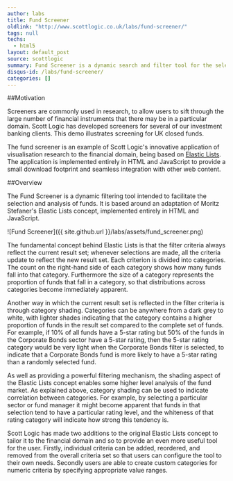 ```yaml
---
author: labs
title: Fund Screener
oldlink: "http://www.scottlogic.co.uk/labs/fund-screener/"
tags: null
techs:
  - html5
layout: default_post
source: scottlogic
summary: Fund Screener is a dynamic search and filter tool for the selection and analysis of open-ended funds.
disqus-id: /labs/fund-screener/
categories: []
---
```

##Motivation

Screeners are commonly used in research, to allow users to sift through the large number of financial instruments that there may be in a particular domain. Scott Logic has developed screeners for several of our investment banking clients. This demo illustrates screening for UK closed funds.

The fund screener is an example of Scott Logic's innovative application of visualisation research to the financial domain, being based on [Elastic Lists](http://moritz.stefaner.eu/projects/elastic-lists/). The application is implemented entirely in HTML and JavaScript to provide a small download footprint and seamless integration with other web content.

##Overview

The Fund Screener is a dynamic filtering tool intended to facilitate the selection and analysis of funds. It is based around an adaptation of Moritz Stefaner's Elastic Lists concept, implemented entirely in HTML and JavaScript.

![Fund Screener]({{ site.github.url }}/labs/assets/fund_screener.png)

The fundamental concept behind Elastic Lists is that the filter criteria always reflect the current result set; whenever selections are made, all the criteria update to reflect the new result set. Each criterion is divided into categories. The count on the right-hand side of each category shows how many funds fall into that category. Furthermore the size of a category represents the proportion of funds that fall in a category, so that distributions across categories become immediately apparent.

Another way in which the current result set is reflected in the filter criteria is through category shading. Categories can be anywhere from a dark grey to white, with lighter shades indicating that the category contains a higher proportion of funds in the result set compared to the complete set of funds. For example, if 10% of all funds have a 5-star rating but 50% of the funds in the Corporate Bonds sector have a 5-star rating, then the 5-star rating category would be very light when the Corporate Bonds filter is selected, to indicate that a Corporate Bonds fund is more likely to have a 5-star rating than a randomly selected fund.

As well as providing a powerful filtering mechanism, the shading aspect of the Elastic Lists concept enables some higher level analysis of the fund market. As explained above, category shading can be used to indicate correlation between categories. For example, by selecting a particular sector or fund manager it might become apparent that funds in that selection tend to have a particular rating level, and the whiteness of that rating category will indicate how strong this tendency is.

Scott Logic has made two additions to the original Elastic Lists concept to tailor it to the financial domain and so to provide an even more useful tool for the user. Firstly, individual criteria can be added, reordered, and removed from the overall criteria set so that users can configure the tool to their own needs. Secondly users are able to create custom categories for numeric criteria by specifying appropriate value ranges.























